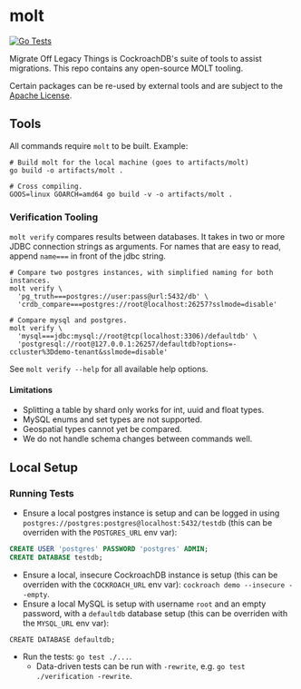 # molt

[![Go Tests](https://github.com/cockroachdb/molt/actions/workflows/go.yaml/badge.svg)](https://github.com/cockroachdb/molt/actions/workflows/go.yaml)

Migrate Off Legacy Things is CockroachDB's suite of tools to assist migrations.
This repo contains any open-source MOLT tooling.

Certain packages can be re-used by external tools and are subject to the
[Apache License](LICENSE).

## Tools

All commands require `molt` to be built. Example:

```shell
# Build molt for the local machine (goes to artifacts/molt)
go build -o artifacts/molt .

# Cross compiling.
GOOS=linux GOARCH=amd64 go build -v -o artifacts/molt .
```

### Verification Tooling

`molt verify` compares results between databases. It takes in two or more JDBC
connection strings as arguments. For names that are easy to read, append
`name===` in front of the jdbc string.

```shell
# Compare two postgres instances, with simplified naming for both instances.
molt verify \
  'pg_truth===postgres://user:pass@url:5432/db' \
  'crdb_compare===postgres://root@localhost:26257?sslmode=disable'

# Compare mysql and postgres.
molt verify \
  'mysql===jdbc:mysql://root@tcp(localhost:3306)/defaultdb' \
  'postgresql://root@127.0.0.1:26257/defaultdb?options=-ccluster%3Ddemo-tenant&sslmode=disable'
```

See `molt verify --help` for all available help options.

#### Limitations
* Splitting a table by shard only works for int, uuid and float types.
* MySQL enums and set types are not supported.
* Geospatial types cannot yet be compared.
* We do not handle schema changes between commands well.

## Local Setup

### Running Tests
* Ensure a local postgres instance is setup and can be logged in using
  `postgres://postgres:postgres@localhost:5432/testdb` (this can be overriden with the
  `POSTGRES_URL` env var):
```sql
CREATE USER 'postgres' PASSWORD 'postgres' ADMIN;
CREATE DATABASE testdb;
```
* Ensure a local, insecure CockroachDB instance is setup
  (this can be overriden with the `COCKROACH_URL` env var):
  `cockroach demo --insecure --empty`.
* Ensure a local MySQL is setup with username `root` and an empty password,
  with a `defaultdb` database setup 
  (this can be overriden with the `MYSQL_URL` env var):
```
CREATE DATABASE defaultdb;
```
* Run the tests: `go test ./...`.
  * Data-driven tests can be run with `-rewrite`, e.g. `go test ./verification -rewrite`.